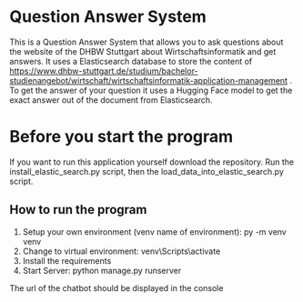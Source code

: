 # Question Answer System

This is a Question Answer System that allows you to ask questions about the website of the DHBW Stuttgart about
Wirtschaftsinformatik and get answers.
It uses a Elasticsearch database to store the content
of https://www.dhbw-stuttgart.de/studium/bachelor-studienangebot/wirtschaft/wirtschaftsinformatik-application-management
.
To get the answer of your question it uses a Hugging Face model to get the exact answer out of the document from
Elasticsearch.

# Before you start the program

If you want to run this application yourself download the repository.
Run the install_elastic_search.py script, then the load_data_into_elastic_search.py script.

## How to run the program

1. Setup your own environment (venv name of environment): py -m venv venv
2. Change to virtual environment: venv\Scripts\activate
3. Install the requirements
6. Start Server: python manage.py runserver

The url of the chatbot should be displayed in the console
